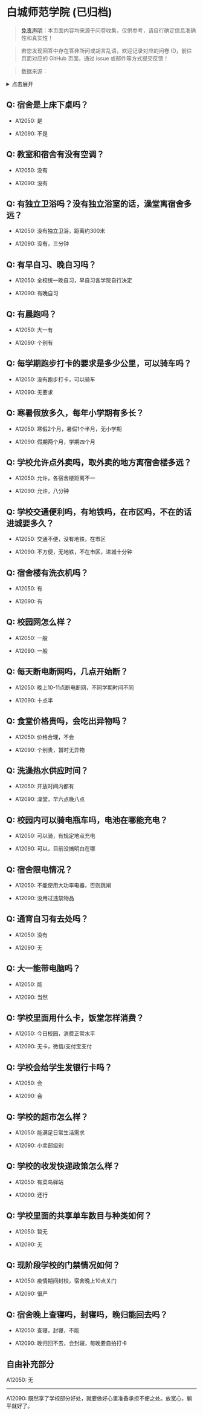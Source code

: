 # 白城师范学院 (已归档)

> [免责声明](https://colleges.chat/#_3)：本页面内容均来源于问卷收集，仅供参考，请自行确定信息准确性和真实性！

> 若您发现回答中存在答非所问或胡言乱语，欢迎记录对应的问卷 ID，前往页面对应的 GitHub 页面，通过 issue 或邮件等方式提交反馈！

> 数据来源：

<details><summary>点击展开</summary>
<ul>
<li>A12050: 匿名 (2022 年 06 月)</li>
<li>A12090: 2411060485@qq.com (2022 年 06 月)</li>
</ul>
</details>

## Q: 宿舍是上床下桌吗？

- A12050: 是

- A12090: 不是

## Q: 教室和宿舍有没有空调？

- A12050: 没有

- A12090: 没有

## Q: 有独立卫浴吗？没有独立浴室的话，澡堂离宿舍多远？

- A12050: 没有独立卫浴，距离约300米

- A12090: 没有，三分钟

## Q: 有早自习、晚自习吗？

- A12050: 全校统一晚自习，早自习各学院自行决定

- A12090: 有晚自习

## Q: 有晨跑吗？

- A12050: 大一有

- A12090: 个别有

## Q: 每学期跑步打卡的要求是多少公里，可以骑车吗？

- A12050: 没有跑步打卡，可以骑车

- A12090: 无要求

## Q: 寒暑假放多久，每年小学期有多长？

- A12050: 寒假2个月，暑假1个半月，无小学期

- A12090: 假期两个月，学期四个月

## Q: 学校允许点外卖吗，取外卖的地方离宿舍楼多远？

- A12050: 允许，各宿舍楼距离不一

- A12090: 允许，八分钟

## Q: 学校交通便利吗，有地铁吗，在市区吗，不在的话进城要多久？

- A12050: 交通不便，没有地铁，在市区

- A12090: 不方便，无地铁，不在市区，进城十分钟

## Q: 宿舍楼有洗衣机吗？

- A12050: 有

- A12090: 有

## Q: 校园网怎么样？

- A12050: 一般

- A12090: 一般

## Q: 每天断电断网吗，几点开始断？

- A12050: 晚上10-11点断电断网，不同学期时间不同

- A12090: 十点半

## Q: 食堂价格贵吗，会吃出异物吗？

- A12050: 价格合理，不会

- A12090: 个别贵，暂时无异物

## Q: 洗澡热水供应时间？

- A12050: 开放时间内都有

- A12090: 澡堂，早六点晚八点

## Q: 校园内可以骑电瓶车吗，电池在哪能充电？

- A12050: 可以骑，有规定地点充电

- A12090: 可以，目前没搞明白在哪

## Q: 宿舍限电情况？

- A12050: 不能使用大功率电器，否则跳闸

- A12090: 没用过违禁物品

## Q: 通宵自习有去处吗？

- A12050: 没有

- A12090: 无

## Q: 大一能带电脑吗？

- A12050: 能

- A12090: 当然

## Q: 学校里面用什么卡，饭堂怎样消费？

- A12050: 今日校园，消费正常水平

- A12090: 无卡，微信/支付宝支付

## Q: 学校会给学生发银行卡吗？

- A12050: 会

- A12090: 会

## Q: 学校的超市怎么样？

- A12050: 能满足日常生活需求

- A12090: 小卖部级别

## Q: 学校的收发快递政策怎么样？

- A12050: 有菜鸟驿站

- A12090: 还行

## Q: 学校里面的共享单车数目与种类如何？

- A12050: 暂无

- A12090: 无

## Q: 现阶段学校的门禁情况如何？

- A12050: 疫情期间封校，宿舍晚上10点关门

- A12090: 很严

## Q: 宿舍晚上查寝吗，封寝吗，晚归能回去吗？

- A12050: 查寝，封寝，不能

- A12090: 晚归回不去，会封寝，每晚要自拍打卡

## 自由补充部分

A12050: 无

***

A12090: 既然享了学校部分好处，就要做好心里准备承担不便之处。放宽心，躺平就好了。